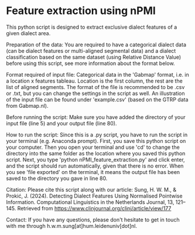 # Feature extraction using nPMI

This python script is designed to extract exclusive dialect features of a given dialect area.

Preparation of the data:
You are required to have a categorical dialect data (can be dialect features or multi-aligned segmental data) and a dialect classification based on the same dataset (using Relative Distance Value) before using this script, see more information about the format below.

Format required of input file:
Categorical data in the 'Gabmap' format, i.e. in a location x features tableau. Location is the first column, the rest are the list of aligned segments. The format of the file is recommended to be .csv or .txt, but you can change the settings in the script as well. An illustration of the input file can be found under 'example.csv' (based on the GTRP data from Gabmap.nl).

Before running the script:
Make sure you have added the directory of your input file (line 5) and your output file (line 80).

How to run the script:
Since this is a .py script, you have to run the script in your terminal (e.g. Anaconda prompt). First, you save this python script on your computer. Then you open your terminal and use 'cd' to change the directory into the same folder as the location where you saved this python script. Next, you type 'python nPMI_feature_extraction.py' and click enter, and the script should run automatically, given that there is no error. When you see 'file exported' on the terminal, it means the output file has been saved to the directory you gave in line 80.

Citation:
Please cite this script along with our article: 
Sung, H. W. M., & Prokić, J. (2024). Detecting Dialect Features Using Normalised Pointwise Information. Computational Linguistics in the Netherlands Journal, 13, 121–145. Retrieved from https://www.clinjournal.org/clinj/article/view/177

Contact:
If you have any questions, please don't hesitate to get in touch with me through h.w.m.sung[at]hum.leidenuniv[dot]nl.
